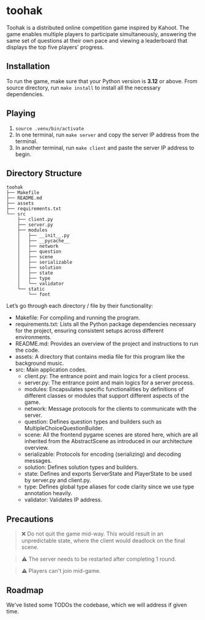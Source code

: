 # toohak

Toohak is a distributed online competition game inspired by Kahoot. The game
enables multiple players to participate simultaneously, answering the same set
of questions at their own pace and viewing a leaderboard that displays the top
five players' progress.

## Installation

To run the game, make sure that your Python version is **3.12** or above. From
source directory, run `make install` to install all the necessary dependencies.

## Playing

1. `source .venv/bin/activate`
2. In one terminal, run `make server` and copy the server IP address from the terminal.
3. In another terminal, run `make client` and paste the server IP address to begin.

## Directory Structure

```
toohak
├── Makefile
├── README.md
├── assets
├── requirements.txt
└── src
    ├── client.py
    ├── server.py
    ├── modules
    │   ├── __init__.py
    │   ├── __pycache__
    │   ├── network
    │   ├── question
    │   ├── scene
    │   ├── serializable
    │   ├── solution
    │   ├── state
    │   ├── type
    │   └── validator
    └── static
        └── font
```

Let’s go through each directory / file by their functionality:

- Makefile: For compiling and running the program.
- requirements.txt: Lists all the Python package dependencies necessary for the project, ensuring consistent setups across different environments.
- README.md: Provides an overview of the project and instructions to run the code.
- assets: A directory that contains media file for this program like the background music.
- src: Main application codes.
  - client.py: The entrance point and main logics for a client process.
  - server.py: The entrance point and main logics for a server process.
  - modules: Encapsulates specific functionalities by definitions of different classes or modules that support different aspects of the game.
  - network: Message protocols for the clients to communicate with the server.
  - question: Defines question types and builders such as MultipleChoiceQuestionBuilder.
  - scene: All the frontend pygame scenes are stored here, which are all inherited from the AbstractScene as introduced in our architecture overview.
  - serializable: Protocols for encoding (serializing) and decoding messages.
  - solution: Defines solution types and builders.
  - state: Defines and exports ServerState and PlayerState to be used by server.py and client.py.
  - type: Defines global type aliases for code clarity since we use type annotation heavily.
  - validator: Validates IP address.

## Precautions

> ❌ Do not quit the game mid-way. This would result in an unpredictable state, where the client would deadlock on the final scene.

> ⚠️ The server needs to be restarted after completing 1 round.

> ⚠️ Players can't join mid-game.

## Roadmap

We've listed some TODOs the codebase, which we will address if given time.
